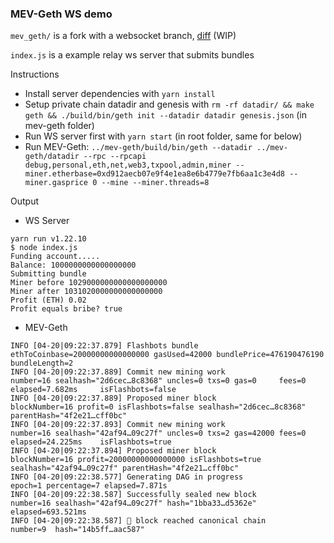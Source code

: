 ### MEV-Geth WS demo


`mev_geth/` is a fork with a websocket branch, [diff](https://github.com/flashbots/mev-geth/compare/master...taarushv:websockets) (WIP)

`index.js` is a example relay ws server that submits bundles

Instructions
* Install server dependencies with `yarn install`
* Setup private chain datadir and genesis with `rm -rf datadir/ && make geth && ./build/bin/geth init --datadir datadir genesis.json` (in mev-geth folder)
* Run WS server first with `yarn start` (in root folder, same for below)
* Run MEV-Geth: `../mev-geth/build/bin/geth --datadir ../mev-geth/datadir --rpc --rpcapi debug,personal,eth,net,web3,txpool,admin,miner --miner.etherbase=0xd912aecb07e9f4e1ea8e6b4779e7fb6aa1c3e4d8 --miner.gasprice 0 --mine --miner.threads=8`

Output

* WS Server 
```
yarn run v1.22.10
$ node index.js
Funding account.....
Balance: 1000000000000000000
Submitting bundle
Miner before 1029000000000000000000
Miner after 1031020000000000000000
Profit (ETH) 0.02
Profit equals bribe? true
```
* MEV-Geth
```
INFO [04-20|09:22:37.879] Flashbots bundle                         ethToCoinbase=20000000000000000 gasUsed=42000 bundlePrice=476190476190 bundleLength=2
INFO [04-20|09:22:37.889] Commit new mining work                   number=16 sealhash="2d6cec…8c8368" uncles=0 txs=0 gas=0     fees=0 elapsed=7.682ms     isFlashbots=false
INFO [04-20|09:22:37.889] Proposed miner block                     blockNumber=16 profit=0 isFlashbots=false sealhash="2d6cec…8c8368" parentHash="4f2e21…cff0bc"
INFO [04-20|09:22:37.893] Commit new mining work                   number=16 sealhash="42af94…09c27f" uncles=0 txs=2 gas=42000 fees=0 elapsed=24.225ms    isFlashbots=true
INFO [04-20|09:22:37.894] Proposed miner block                     blockNumber=16 profit=20000000000000000 isFlashbots=true  sealhash="42af94…09c27f" parentHash="4f2e21…cff0bc"
INFO [04-20|09:22:38.577] Generating DAG in progress               epoch=1 percentage=7 elapsed=7.871s
INFO [04-20|09:22:38.587] Successfully sealed new block            number=16 sealhash="42af94…09c27f" hash="1bba33…d5362e" elapsed=693.521ms
INFO [04-20|09:22:38.587] 🔗 block reached canonical chain          number=9  hash="14b5ff…aac587"
```